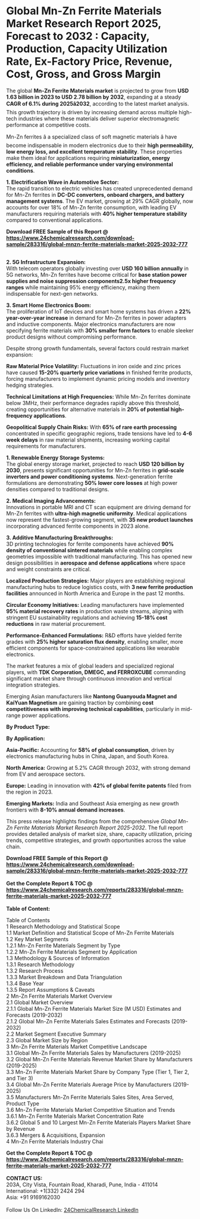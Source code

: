 <h1>Global Mn-Zn Ferrite Materials Market Research Report 2025, Forecast to 2032 : Capacity, Production, Capacity Utilization Rate, Ex-Factory Price, Revenue, Cost, Gross, and Gross Margin</h1><p>The global <strong>Mn-Zn Ferrite Materials market</strong> is projected to grow from <strong>USD 1.63 billion in 2023 to USD 2.78 billion by 2032</strong>, expanding at a steady <strong>CAGR of 6.1% during 2025â2032</strong>, according to the latest market analysis. This growth trajectory is driven by increasing demand across multiple high-tech industries where these materials deliver superior electromagnetic performance at competitive costs.</p><p>Mn-Zn ferrites â a specialized class of soft magnetic materials â have become indispensable in modern electronics due to their <strong>high permeability, low energy loss, and excellent temperature stability</strong>. These properties make them ideal for applications requiring <strong>miniaturization, energy efficiency, and reliable performance under varying environmental conditions</strong>.</p><p><strong>1. Electrification Wave in Automotive Sector:</strong><br>
The rapid transition to electric vehicles has created unprecedented demand for Mn-Zn ferrites in <strong>DC-DC converters, onboard chargers, and battery management systems</strong>. The EV market, growing at 29% CAGR globally, now accounts for over 18% of Mn-Zn ferrite consumption, with leading EV manufacturers requiring materials with <strong>40% higher temperature stability</strong> compared to conventional applications.</p><div><b>Download FREE Sample of this Report @ 
            <a href="https://www.24chemicalresearch.com/download-sample/283316/global-mnzn-ferrite-materials-market-2025-2032-777">
            https://www.24chemicalresearch.com/download-sample/283316/global-mnzn-ferrite-materials-market-2025-2032-777</a></b></div><br><p><strong>2. 5G Infrastructure Expansion:</strong><br>
With telecom operators globally investing over <strong>USD 160 billion annually</strong> in 5G networks, Mn-Zn ferrites have become critical for <strong>base station power supplies and noise suppression components2.5x higher frequency ranges</strong> while maintaining 95% energy efficiency, making them indispensable for next-gen networks.</p><p><strong>3. Smart Home Electronics Boom:</strong><br>
The proliferation of IoT devices and smart home systems has driven a <strong>22% year-over-year increase</strong> in demand for Mn-Zn ferrites in power adapters and inductive components. Major electronics manufacturers are now specifying ferrite materials with <strong>30% smaller form factors</strong> to enable sleeker product designs without compromising performance.</p><p>Despite strong growth fundamentals, several factors could restrain market expansion:</p><p><strong>Raw Material Price Volatility:</strong> Fluctuations in iron oxide and zinc prices have caused <strong>15-20% quarterly price variations</strong> in finished ferrite products, forcing manufacturers to implement dynamic pricing models and inventory hedging strategies.</p><p><strong>Technical Limitations at High Frequencies:</strong> While Mn-Zn ferrites dominate below 3MHz, their performance degrades rapidly above this threshold, creating opportunities for alternative materials in <strong>20% of potential high-frequency applications</strong>.</p><p><strong>Geopolitical Supply Chain Risks:</strong> With <strong>65% of rare earth processing</strong> concentrated in specific geographic regions, trade tensions have led to <strong>4-6 week delays</strong> in raw material shipments, increasing working capital requirements for manufacturers.</p><p><strong>1. Renewable Energy Storage Systems:</strong><br>
The global energy storage market, projected to reach <strong>USD 120 billion by 2030</strong>, presents significant opportunities for Mn-Zn ferrites in <strong>grid-scale inverters and power conditioning systems</strong>. Next-generation ferrite formulations are demonstrating <strong>50% lower core losses</strong> at high power densities compared to traditional designs.</p><p><strong>2. Medical Imaging Advancements:</strong><br>
Innovations in portable MRI and CT scan equipment are driving demand for Mn-Zn ferrites with <strong>ultra-high magnetic uniformity</strong>. Medical applications now represent the fastest-growing segment, with <strong>35 new product launches</strong> incorporating advanced ferrite components in 2023 alone.</p><p><strong>3. Additive Manufacturing Breakthroughs:</strong><br>
3D printing technologies for ferrite components have achieved <strong>90% density of conventional sintered materials</strong> while enabling complex geometries impossible with traditional manufacturing. This has opened new design possibilities in <strong>aerospace and defense applications</strong> where space and weight constraints are critical.</p><p><strong>Localized Production Strategies:</strong> Major players are establishing regional manufacturing hubs to reduce logistics costs, with <strong>3 new ferrite production facilities</strong> announced in North America and Europe in the past 12 months.</p><p><strong>Circular Economy Initiatives:</strong> Leading manufacturers have implemented <strong>95% material recovery rates</strong> in production waste streams, aligning with stringent EU sustainability regulations and achieving <strong>15-18% cost reductions</strong> in raw material procurement.</p><p><strong>Performance-Enhanced Formulations:</strong> R&amp;D efforts have yielded ferrite grades with <strong>25% higher saturation flux density</strong>, enabling smaller, more efficient components for space-constrained applications like wearable electronics.</p><p>The market features a mix of global leaders and specialized regional players, with <strong>TDK Corporation, DMEGC, and FERROXCUBE</strong> commanding significant market share through continuous innovation and vertical integration strategies.</p><p>Emerging Asian manufacturers like <strong>Nantong Guanyouda Magnet and KaiYuan Magnetism</strong> are gaining traction by combining <strong>cost competitiveness with improving technical capabilities</strong>, particularly in mid-range power applications.</p><p><strong>By Product Type:</strong></p><p><strong>By Application:</strong></p><p><strong>Asia-Pacific:</strong> Accounting for <strong>58% of global consumption</strong>, driven by electronics manufacturing hubs in China, Japan, and South Korea.</p><p><strong>North America:</strong> Growing at 5.2% CAGR through 2032, with strong demand from EV and aerospace sectors.</p><p><strong>Europe:</strong> Leading in innovation with <strong>42% of global ferrite patents</strong> filed from the region in 2023.</p><p><strong>Emerging Markets:</strong> India and Southeast Asia emerging as new growth frontiers with <strong>8-10% annual demand increases</strong>.</p><p>This press release highlights findings from the comprehensive <em>Global Mn-Zn Ferrite Materials Market Research Report 2025-2032</em>. The full report provides detailed analysis of market size, share, capacity utilization, pricing trends, competitive strategies, and growth opportunities across the value chain.</p><div><b>Download FREE Sample of this Report @ 
            <a href="https://www.24chemicalresearch.com/download-sample/283316/global-mnzn-ferrite-materials-market-2025-2032-777">
            https://www.24chemicalresearch.com/download-sample/283316/global-mnzn-ferrite-materials-market-2025-2032-777</a></b></div><br><div><b>Get the Complete Report & TOC @ 
            <a href="https://www.24chemicalresearch.com/reports/283316/global-mnzn-ferrite-materials-market-2025-2032-777">
            https://www.24chemicalresearch.com/reports/283316/global-mnzn-ferrite-materials-market-2025-2032-777</a></b></div><br>
            <b>Table of Content:</b><p>Table of Contents<br />
1 Research Methodology and Statistical Scope<br />
1.1 Market Definition and Statistical Scope of Mn-Zn Ferrite Materials<br />
1.2 Key Market Segments<br />
1.2.1 Mn-Zn Ferrite Materials Segment by Type<br />
1.2.2 Mn-Zn Ferrite Materials Segment by Application<br />
1.3 Methodology & Sources of Information<br />
1.3.1 Research Methodology<br />
1.3.2 Research Process<br />
1.3.3 Market Breakdown and Data Triangulation<br />
1.3.4 Base Year<br />
1.3.5 Report Assumptions & Caveats<br />
2 Mn-Zn Ferrite Materials Market Overview<br />
2.1 Global Market Overview<br />
2.1.1 Global Mn-Zn Ferrite Materials Market Size (M USD) Estimates and Forecasts (2019-2032)<br />
2.1.2 Global Mn-Zn Ferrite Materials Sales Estimates and Forecasts (2019-2032)<br />
2.2 Market Segment Executive Summary<br />
2.3 Global Market Size by Region<br />
3 Mn-Zn Ferrite Materials Market Competitive Landscape<br />
3.1 Global Mn-Zn Ferrite Materials Sales by Manufacturers (2019-2025)<br />
3.2 Global Mn-Zn Ferrite Materials Revenue Market Share by Manufacturers (2019-2025)<br />
3.3 Mn-Zn Ferrite Materials Market Share by Company Type (Tier 1, Tier 2, and Tier 3)<br />
3.4 Global Mn-Zn Ferrite Materials Average Price by Manufacturers (2019-2025)<br />
3.5 Manufacturers Mn-Zn Ferrite Materials Sales Sites, Area Served, Product Type<br />
3.6 Mn-Zn Ferrite Materials Market Competitive Situation and Trends<br />
3.6.1 Mn-Zn Ferrite Materials Market Concentration Rate<br />
3.6.2 Global 5 and 10 Largest Mn-Zn Ferrite Materials Players Market Share by Revenue<br />
3.6.3 Mergers & Acquisitions, Expansion<br />
4 Mn-Zn Ferrite Materials Industry Chai</p><div><b>Get the Complete Report & TOC @ 
            <a href="https://www.24chemicalresearch.com/reports/283316/global-mnzn-ferrite-materials-market-2025-2032-777">
            https://www.24chemicalresearch.com/reports/283316/global-mnzn-ferrite-materials-market-2025-2032-777</a></b></div><br><b>CONTACT US:</b><br>
            203A, City Vista, Fountain Road, Kharadi, Pune, India - 411014<br>
            International: +1(332) 2424 294<br>
            Asia: +91 9169162030 <br><br>
            Follow Us On LinkedIn: <a href="https://www.linkedin.com/company/24chemicalresearch/">24ChemicalResearch LinkedIn</a>
